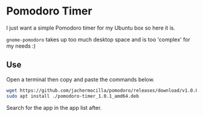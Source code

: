 # Pomodoro Timer

I just want a simple Pomodoro timer for my Ubuntu box so here it is. 

`gnome-pomodoro` takes up too much desktop space and is too 'complex' for my needs :)

## Use
Open a terminal then copy and paste the commands below.  

```bash
wget https://github.com/jachermocilla/pomodoro/releases/download/v1.0.0/pomodoro-timer_1.0.1_amd64.deb
sudo apt install ./pomodoro-timer_1.0.1_amd64.deb

```

Search for the app in the app list after.

